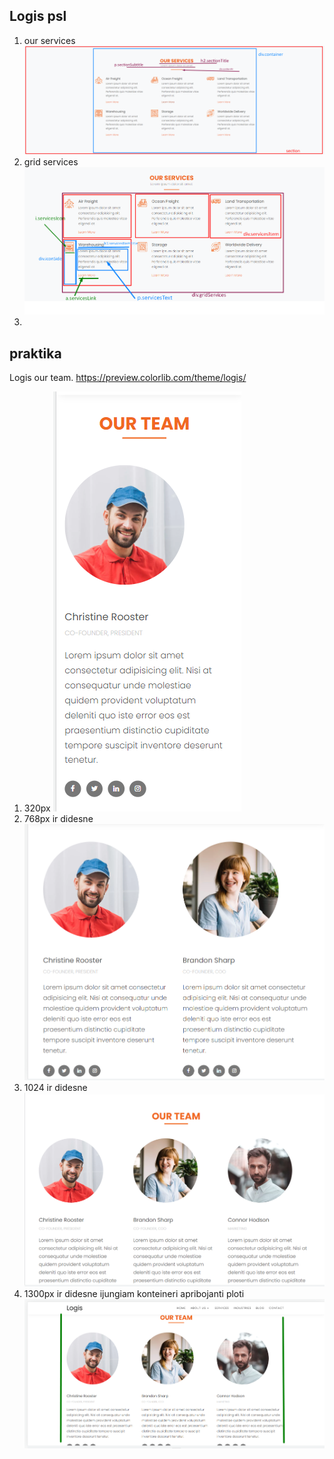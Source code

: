 ## Logis psl

1. our services ![](assets/2023-06-14-08-52-33.png)
2. grid services ![](assets/2023-06-14-09-04-52.png)
3.

## praktika

Logis our team.
https://preview.colorlib.com/theme/logis/

1. 320px
   ![](assets/2023-06-14-13-11-51.png)
2. 768px ir didesne
   ![](assets/2023-06-14-13-12-57.png)
3. 1024 ir didesne
   ![](assets/2023-06-14-13-14-05.png)
4. 1300px ir didesne ijungiam konteineri apribojanti ploti
   ![](assets/2023-06-14-13-15-37.png)
